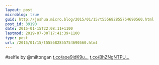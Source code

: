 ```yaml
---
layout: post
microblog: true
guid: http://joshua.micro.blog/2015/01/15/t555682855754690560.html
post_id: 39190
date: 2015-01-15T22:08:11+1100
lastmod: 2019-07-30T17:41:39+1100
type: post
url: /2015/01/15/t555682855754690560.html
---
```

#selfie by @miltongan [t.co/aoe9idK9u...](http://t.co/aoe9idK9ug) [t.co/BhZNgNTPU...](http://t.co/BhZNgNTPUQ)
